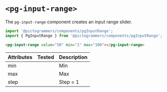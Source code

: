 # `<pg-input-range>`

The `pg-input-range` component creates an input range slider.

```typescript
import '@pictogrammers/components/pgInputRange';
import { PgInputRange } from '@pictogrammers/components/pgInputRange';
```

```html
<pg-input-range value="50" min="1" max="100"></pg-input-range>
```

| Attributes | Tested   | Description |
| ---------- | -------- | ----------- |
| min        |          | Min |
| max        |          | Max |
| step       |          | Step = 1 |